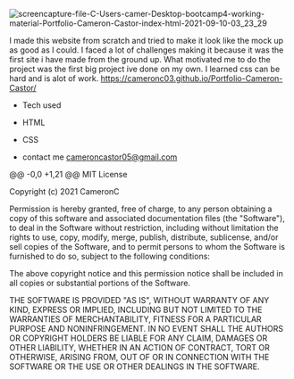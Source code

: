 ![screencapture-file-C-Users-camer-Desktop-bootcamp4-working-material-Portfolio-Cameron-Castor-index-html-2021-09-10-03_23_29](https://user-images.githubusercontent.com/88913327/132832110-c96a4838-2d28-4c05-a6ff-1ff75d3892b3.png)

I made this website from scratch and tried to make it look like the mock up as good as I could. I faced a lot of challenges making it because it was the first site i have made from the ground up. What motivated me to do the project was the first big project ive done on my own. I learned css can be hard and is alot of work.
https://cameronc03.github.io/Portfolio-Cameron-Castor/

* Tech used

* HTML

* CSS

* contact me
cameroncastor05@gmail.com

@@ -0,0 +1,21 @@
MIT License

Copyright (c) 2021 CameronC

Permission is hereby granted, free of charge, to any person obtaining a copy
of this software and associated documentation files (the "Software"), to deal
in the Software without restriction, including without limitation the rights
to use, copy, modify, merge, publish, distribute, sublicense, and/or sell
copies of the Software, and to permit persons to whom the Software is
furnished to do so, subject to the following conditions:

The above copyright notice and this permission notice shall be included in all
copies or substantial portions of the Software.

THE SOFTWARE IS PROVIDED "AS IS", WITHOUT WARRANTY OF ANY KIND, EXPRESS OR
IMPLIED, INCLUDING BUT NOT LIMITED TO THE WARRANTIES OF MERCHANTABILITY,
FITNESS FOR A PARTICULAR PURPOSE AND NONINFRINGEMENT. IN NO EVENT SHALL THE
AUTHORS OR COPYRIGHT HOLDERS BE LIABLE FOR ANY CLAIM, DAMAGES OR OTHER
LIABILITY, WHETHER IN AN ACTION OF CONTRACT, TORT OR OTHERWISE, ARISING FROM,
OUT OF OR IN CONNECTION WITH THE SOFTWARE OR THE USE OR OTHER DEALINGS IN THE
SOFTWARE.
